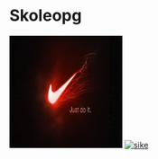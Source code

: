 # Skoleopg

<html>
<head>
<meta charset="UTF-8">
<meta name="viewport" content="width=device-width, initial-scale=1.0">
<link href="index.c><ss" rel="stylesheet" type"text/css">
</head>

<body>
  <a href="nike.jpg"><img src="nike.jpg" height="200" width="200" class="img_space" alt="nike"></a>
  <a href="sikesikesike.jpg"><img src="sikesikesike.jpg" height="200" width="200" class="img_space" alt="sike"></a>
</body>
</html>


</body>
</html>
